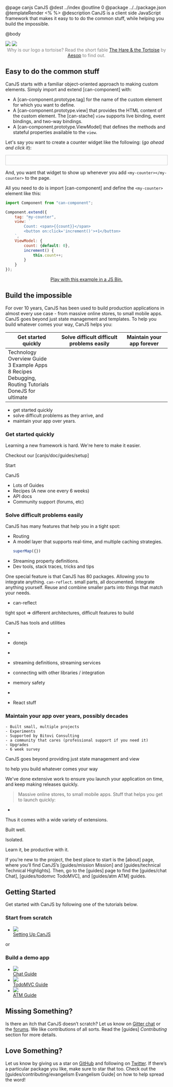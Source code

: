 @page canjs CanJS
@dest ../index
@outline 0
@package ../../package.json
@templateRender <% %>
@description CanJS is a client side JavaScript framework that makes it easy to to do the
common stuff, while helping you build the impossible.

@body

<div class="hero-images">
    <img
        class="tortoise"
        srcset="docs/images/home/Home-Tortoise-color.png 1x, docs/images/home/Home-Tortoise-color-x2.png 2x"
        src="docs/images/home/Home-Tortoise-color.png"
        style=""/>
    <img
        class="hare"
        srcset="docs/images/home/Home-Hare-color.png 1x, docs/images/home/Home-Hare-color-x2.png 2x"
        src="docs/images/home/Home-Tortoise-color.png"/>
</div>
<div style="text-align: center; color: gray">Why is our logo a tortoise? Read the short fable <a href="http://read.gov/aesop/025.html">The Hare & the Tortoise</a> by <a href="https://en.wikipedia.org/wiki/Aesop%27s_Fables">Aesop</a> to find out.</div>

## Easy to do the common stuff

CanJS starts with a familiar object-oriented approach to making
custom elements. Simply import and extend [can-component] with:

- A [can-component.prototype.tag] for the name of the custom element for which you want to define.
- A [can-component.prototype.view] that provides the HTML content
  of the custom element. The [can-stache] `view` supports live binding, event bindings, and two-way bindings.
- A [can-component.prototype.ViewModel] that defines the methods and stateful properties available to
  the `view`.

Let's say you want to create a counter widget like the following: (_go ahead and click it_):

<p style="border: 1px solid #ccc; padding: 15px;"><my-counter></my-counter></p>

And, you want that widget to show up whenever you add `<my-counter></my-counter>` to the
page.  

All you need to do is import [can-component] and define the `<my-counter>` element like this:


<style>
  my-counter button {margin-left: 15px;}
</style>
<script type="text/steal-module">
var Component = require("can-component");
Component.extend({
    tag: "my-counter",
    view: `
        Count: <span>{{count}}</span>
        <button on:click='increment()'>+1</button>
    `,
    ViewModel: {
        count: {default: 0},
        increment() {
            this.count++;
        }
    }
});
</script>

```js
import Component from "can-component";

Component.extend({
    tag: "my-counter",
    view: `
        Count: <span>{{count}}</span>
        <button on:click='increment()'>+1</button>
    `,
    ViewModel: {
        count: {default: 0},
        increment() {
            this.count++;
        }
    }
});
```

<div style="text-align: center; color: gray"><a href="http://justinbmeyer.jsbin.com/pubiqoc/1/edit?html,js,output">Play with this example in a JS Bin.</a></div>


## Build the impossible

For over 10 years, CanJS has been used to build production applications in almost every
use case - from massive online stores, to small mobile apps. CanJS goes beyond just state
management and templates. To help you build whatever comes your way, CanJS helps you:

<table>
<thead>
<tr>
    <th>Get started quickly</th>
    <th>Solve difficult difficult problems easily</th>
    <th>Maintain your app forever</th>
</tr>
</thead>
<tbody>
<tr>
<td>
    Technology Overview Guide<br/>
    3 Example Apps<br/>
    8 Recipes<br/>
    Debugging, Routing Tutorials<br/>
    DoneJS for ultimate<br/>
</td>
</tr>
</tbody>
</table>

- get started quickly
- solve difficult problems as they arrive, and
- maintain your app over years.

### Get started quickly

Learning a new framework is hard. We're here to make it easier.

Checkout our [canjs/doc/guides/setup]

Start




CanJS

  - Lots of Guides
  - Recipes (A new one every 6 weeks)
  - API docs
  - Community support (forums, etc)

### Solve difficult problems easily

CanJS has many features that help you in a tight spot:

- Routing
- A model layer that supports real-time, and multiple caching strategies.
  ```js
  superMap({})
  ```
- Streaming property definitions.
- Dev tools, stack traces, tricks and tips

One special feature is that CanJS has 80 packages.  Allowing you to
integrate anything. `can-reflect`.  small parts, all documented. Integrate
anything yourself.  Reuse and combine smaller parts into things that match your needs.


- can-reflect

tight spot => different architectures, difficult features to build

CanJS has tools and utilities


  -
  - donejs
  -

  - streaming definitions, streaming services
  - connecting with other libraries / integration
  - memory safety
  -
  - React stuff

### Maintain your app over years, possibly decades
    - Built small, multiple projects
    - Experiments
    - Supported by Bitovi Consulting
    - a community that cares (professional support if you need it)
    - Upgrades
    - 6 week survey


CanJS goes beyond providing
just state management and view

to help you build whatever comes your way

We've done extensive
work to ensure you launch your application on time, and keep making releases quickly.

> Massive online stores, to small mobile apps.  Stuff that helps you get to launch quickly:




-








Thus it comes with a wide variety of extensions.

Built well.

Isolated.

Learn it, be productive with it.



If you’re new to the project, the best place to start is the [about] page, where you’ll
find CanJS’s [guides/mission Mission] and [guides/technical Technical Highlights]. Then, go to the [guides] page to find
the [guides/chat Chat], [guides/todomvc TodoMVC], and [guides/atm ATM] guides.

## Getting Started

Get started with CanJS by following one of the tutorials below.

<div class="getting-started-icons">
    <div class="titled-list">
        <h3>Start from scratch</h3>
        <ul>
            <li>
                <a href="doc/guides/setup.html">
                    <div>
                        <img src="docs/images/home/gear.svg">
                    </div>
                    Setting Up CanJS
                </a>
            </li>
        </ul>
    </div>
    <div class="or-separator">
        or
    </div>
    <div class="titled-list">
        <h3>Build a demo app</h3>
        <ul>
            <li>
                <a href="doc/guides/chat.html" title="Learn how to build a real-time chat app.">
                    <div>
                        <img src="docs/images/home/chat-bubble.svg">
                    </div>
                    Chat Guide
                </a>
            </li>
            <li>
                <a href="doc/guides/todomvc.html" title="Learn how to build the classic TodoMVC app.">
                    <div>
                        <img src="docs/images/home/check-mark.svg">
                    </div>
                    TodoMVC Guide
                </a>
            </li>
            <li>
                <a href="doc/guides/atm.html" title="Learn how to build an Automated Teller Machine app.">
                    <div>
                        <img src="docs/images/home/credit-card.svg">
                    </div>
                    ATM Guide
                </a>
            </li>
        </ul>
    </div>
    <div class="clear-both"></div>
</div>

## Missing Something?

Is there an itch that CanJS doesn’t scratch?  Let us know
on [Gitter chat](https://gitter.im/canjs/canjs) or the [forums](https://forums.donejs.com/c/canjs).
We like contributions of all sorts.  Read the [guides] _Contributing_ section for more details.

## Love Something?

Let us know by giving us a star on [GitHub](https://github.com/canjs/canjs) and following on [Twitter](https://twitter.com/canjs).  If there’s a particular package you like, make sure to star that too. Check out the [guides/contributing/evangelism Evangelism Guide] on
how to help spread the word!
